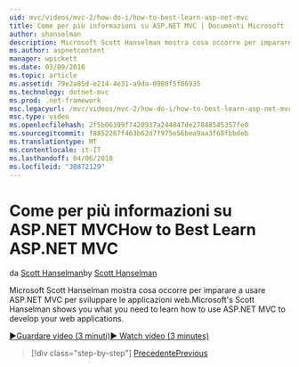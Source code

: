 ```yaml
---
uid: mvc/videos/mvc-2/how-do-i/how-to-best-learn-asp-net-mvc
title: Come per più informazioni su ASP.NET MVC | Documenti Microsoft
author: shanselman
description: Microsoft Scott Hanselman mostra cosa occorre per imparare a usare ASP.NET MVC per sviluppare le applicazioni web.
ms.author: aspnetcontent
manager: wpickett
ms.date: 03/09/2010
ms.topic: article
ms.assetid: 79e2a85d-e214-4e31-a9da-0980f5f86935
ms.technology: dotnet-mvc
ms.prod: .net-framework
msc.legacyurl: /mvc/videos/mvc-2/how-do-i/how-to-best-learn-asp-net-mvc
msc.type: video
ms.openlocfilehash: 2f5b06399f7420937a244847de27848545357fe0
ms.sourcegitcommit: f8852267f463b62d7f975e56bea9aa3f68fbbdeb
ms.translationtype: MT
ms.contentlocale: it-IT
ms.lasthandoff: 04/06/2018
ms.locfileid: "30872129"
---
```

<a name="how-to-best-learn-aspnet-mvc"></a><span data-ttu-id="8d212-103">Come per più informazioni su ASP.NET MVC</span><span class="sxs-lookup"><span data-stu-id="8d212-103">How to Best Learn ASP.NET MVC</span></span>
====================
<span data-ttu-id="8d212-104">da [Scott Hanselman](https://github.com/shanselman)</span><span class="sxs-lookup"><span data-stu-id="8d212-104">by [Scott Hanselman](https://github.com/shanselman)</span></span>

<span data-ttu-id="8d212-105">Microsoft Scott Hanselman mostra cosa occorre per imparare a usare ASP.NET MVC per sviluppare le applicazioni web.</span><span class="sxs-lookup"><span data-stu-id="8d212-105">Microsoft's Scott Hanselman shows you what you need to learn how to use ASP.NET MVC to develop your web applications.</span></span>

[<span data-ttu-id="8d212-106">&#9654;Guardare video (3 minuti)</span><span class="sxs-lookup"><span data-stu-id="8d212-106">&#9654; Watch video (3 minutes)</span></span>](https://channel9.msdn.com/Blogs/ASP-NET-Site-Videos/how-to-best-learn-asp-net-mvc)

> [!div class="step-by-step"]
> [<span data-ttu-id="8d212-107">Precedente</span><span class="sxs-lookup"><span data-stu-id="8d212-107">Previous</span></span>](5-minute-introduction-to-aspnet-mvc.md)
